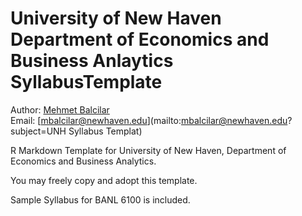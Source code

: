# University of New Haven Department of Economics and Business Anlaytics SyllabusTemplate

Author: [Mehmet Balcilar](www.mbalcilar.net) <br/>
Email: [mbalcilar@newhaven.edu](mailto:mbalcilar@newhaven.edu?subject=UNH Syllabus Templat)

R Markdown Template for University of New Haven, Department of Economics and Business Analytics.

You may freely copy and adopt this template.

Sample Syllabus for BANL 6100 is included.


